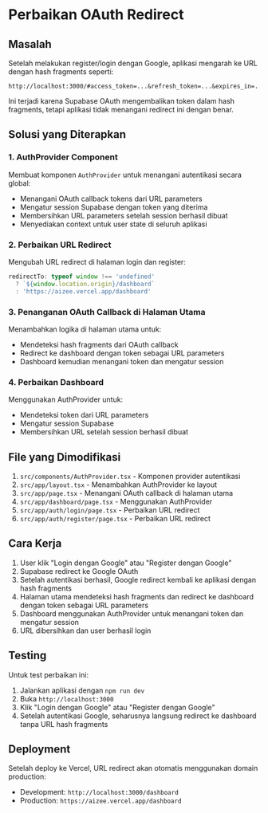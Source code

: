 # Perbaikan OAuth Redirect

## Masalah
Setelah melakukan register/login dengan Google, aplikasi mengarah ke URL dengan hash fragments seperti:
```
http://localhost:3000/#access_token=...&refresh_token=...&expires_in=...&token_type=bearer
```

Ini terjadi karena Supabase OAuth mengembalikan token dalam hash fragments, tetapi aplikasi tidak menangani redirect ini dengan benar.

## Solusi yang Diterapkan

### 1. AuthProvider Component
Membuat komponen `AuthProvider` untuk menangani autentikasi secara global:
- Menangani OAuth callback tokens dari URL parameters
- Mengatur session Supabase dengan token yang diterima
- Membersihkan URL parameters setelah session berhasil dibuat
- Menyediakan context untuk user state di seluruh aplikasi

### 2. Perbaikan URL Redirect
Mengubah URL redirect di halaman login dan register:
```typescript
redirectTo: typeof window !== 'undefined' 
  ? `${window.location.origin}/dashboard`
  : 'https://aizee.vercel.app/dashboard'
```

### 3. Penanganan OAuth Callback di Halaman Utama
Menambahkan logika di halaman utama untuk:
- Mendeteksi hash fragments dari OAuth callback
- Redirect ke dashboard dengan token sebagai URL parameters
- Dashboard kemudian menangani token dan mengatur session

### 4. Perbaikan Dashboard
Menggunakan AuthProvider untuk:
- Mendeteksi token dari URL parameters
- Mengatur session Supabase
- Membersihkan URL setelah session berhasil dibuat

## File yang Dimodifikasi

1. `src/components/AuthProvider.tsx` - Komponen provider autentikasi
2. `src/app/layout.tsx` - Menambahkan AuthProvider ke layout
3. `src/app/page.tsx` - Menangani OAuth callback di halaman utama
4. `src/app/dashboard/page.tsx` - Menggunakan AuthProvider
5. `src/app/auth/login/page.tsx` - Perbaikan URL redirect
6. `src/app/auth/register/page.tsx` - Perbaikan URL redirect

## Cara Kerja

1. User klik "Login dengan Google" atau "Register dengan Google"
2. Supabase redirect ke Google OAuth
3. Setelah autentikasi berhasil, Google redirect kembali ke aplikasi dengan hash fragments
4. Halaman utama mendeteksi hash fragments dan redirect ke dashboard dengan token sebagai URL parameters
5. Dashboard menggunakan AuthProvider untuk menangani token dan mengatur session
6. URL dibersihkan dan user berhasil login

## Testing

Untuk test perbaikan ini:
1. Jalankan aplikasi dengan `npm run dev`
2. Buka `http://localhost:3000`
3. Klik "Login dengan Google" atau "Register dengan Google"
4. Setelah autentikasi Google, seharusnya langsung redirect ke dashboard tanpa URL hash fragments

## Deployment

Setelah deploy ke Vercel, URL redirect akan otomatis menggunakan domain production:
- Development: `http://localhost:3000/dashboard`
- Production: `https://aizee.vercel.app/dashboard` 